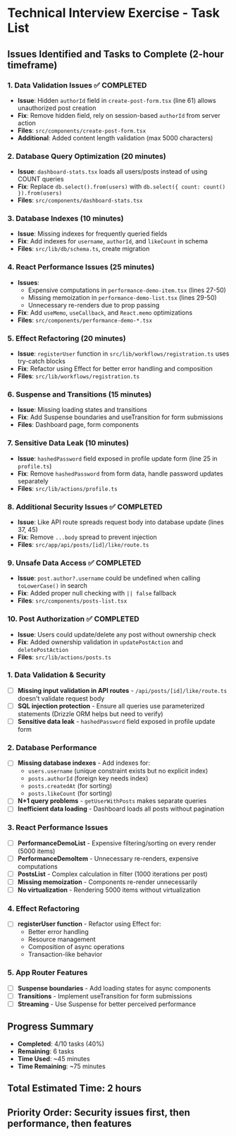 # Technical Interview Exercise - Task List

## Issues Identified and Tasks to Complete (2-hour timeframe)

### 1. Data Validation Issues ✅ COMPLETED
- **Issue**: Hidden `authorId` field in `create-post-form.tsx` (line 61) allows unauthorized post creation
- **Fix**: Remove hidden field, rely on session-based `authorId` from server action
- **Files**: `src/components/create-post-form.tsx`
- **Additional**: Added content length validation (max 5000 characters)

### 2. Database Query Optimization (20 minutes)
- **Issue**: `dashboard-stats.tsx` loads all users/posts instead of using COUNT queries
- **Fix**: Replace `db.select().from(users)` with `db.select({ count: count() }).from(users)`
- **Files**: `src/components/dashboard-stats.tsx`

### 3. Database Indexes (10 minutes)
- **Issue**: Missing indexes for frequently queried fields
- **Fix**: Add indexes for `username`, `authorId`, and `likeCount` in schema
- **Files**: `src/lib/db/schema.ts`, create migration

### 4. React Performance Issues (25 minutes)
- **Issues**: 
  - Expensive computations in `performance-demo-item.tsx` (lines 27-50)
  - Missing memoization in `performance-demo-list.tsx` (lines 29-50)
  - Unnecessary re-renders due to prop passing
- **Fix**: Add `useMemo`, `useCallback`, and `React.memo` optimizations
- **Files**: `src/components/performance-demo-*.tsx`

### 5. Effect Refactoring (20 minutes)
- **Issue**: `registerUser` function in `src/lib/workflows/registration.ts` uses try-catch blocks
- **Fix**: Refactor using Effect for better error handling and composition
- **Files**: `src/lib/workflows/registration.ts`

### 6. Suspense and Transitions (15 minutes)
- **Issue**: Missing loading states and transitions
- **Fix**: Add Suspense boundaries and useTransition for form submissions
- **Files**: Dashboard page, form components

### 7. Sensitive Data Leak (10 minutes)
- **Issue**: `hashedPassword` field exposed in profile update form (line 25 in `profile.ts`)
- **Fix**: Remove `hashedPassword` from form data, handle password updates separately
- **Files**: `src/lib/actions/profile.ts`

### 8. Additional Security Issues ✅ COMPLETED
- **Issue**: Like API route spreads request body into database update (lines 37, 45)
- **Fix**: Remove `...body` spread to prevent injection
- **Files**: `src/app/api/posts/[id]/like/route.ts`

### 9. Unsafe Data Access ✅ COMPLETED
- **Issue**: `post.author?.username` could be undefined when calling `toLowerCase()` in search
- **Fix**: Added proper null checking with `|| false` fallback
- **Files**: `src/components/posts-list.tsx`

### 10. Post Authorization ✅ COMPLETED
- **Issue**: Users could update/delete any post without ownership check
- **Fix**: Added ownership validation in `updatePostAction` and `deletePostAction`
- **Files**: `src/lib/actions/posts.ts`

### 1. Data Validation & Security
- [ ] **Missing input validation in API routes** - `/api/posts/[id]/like/route.ts` doesn't validate request body
- [ ] **SQL injection protection** - Ensure all queries use parameterized statements (Drizzle ORM helps but need to verify)
- [ ] **Sensitive data leak** - `hashedPassword` field exposed in profile update form

### 2. Database Performance
- [ ] **Missing database indexes** - Add indexes for:
  - `users.username` (unique constraint exists but no explicit index)
  - `posts.authorId` (foreign key needs index)
  - `posts.createdAt` (for sorting)
  - `posts.likeCount` (for sorting)
- [ ] **N+1 query problems** - `getUserWithPosts` makes separate queries
- [ ] **Inefficient data loading** - Dashboard loads all posts without pagination

### 3. React Performance Issues
- [ ] **PerformanceDemoList** - Expensive filtering/sorting on every render (5000 items)
- [ ] **PerformanceDemoItem** - Unnecessary re-renders, expensive computations
- [ ] **PostsList** - Complex calculation in filter (1000 iterations per post)
- [ ] **Missing memoization** - Components re-render unnecessarily
- [ ] **No virtualization** - Rendering 5000 items without virtualization

### 4. Effect Refactoring
- [ ] **registerUser function** - Refactor using Effect for:
  - Better error handling
  - Resource management
  - Composition of async operations
  - Transaction-like behavior

### 5. App Router Features
- [ ] **Suspense boundaries** - Add loading states for async components
- [ ] **Transitions** - Implement useTransition for form submissions
- [ ] **Streaming** - Use Suspense for better perceived performance

## Progress Summary
- **Completed**: 4/10 tasks (40%)
- **Remaining**: 6 tasks
- **Time Used**: ~45 minutes
- **Time Remaining**: ~75 minutes

## Total Estimated Time: 2 hours
## Priority Order: Security issues first, then performance, then features

